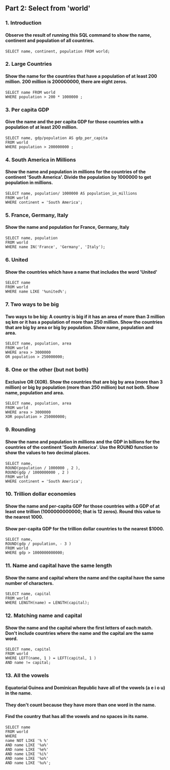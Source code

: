 ## Part 2: Select from 'world'

### 1. Introduction

#### Observe the result of running this SQL command to show the name, continent and population of all countries.

```
SELECT name, continent, population FROM world;
```
### 2. Large Countries

#### Show the name for the countries that have a population of at least 200 million. 200 million is 200000000, there are eight zeros.

```
SELECT name FROM world
WHERE population > 200 * 1000000 ;
```
### 3. Per capita GDP

#### Give the name and the per capita GDP for those countries with a population of at least 200 million.

```
SELECT name, gdp/population AS gdp_per_capita
FROM world
WHERE population > 200000000 ;
```
### 4. South America in Millions


#### Show the name and population in millions for the countries of the continent 'South America'. Divide the population by 1000000 to get population in millions.

```
SELECT name, population/ 1000000 AS population_in_millions
FROM world
WHERE continent = 'South America';
```
### 5. France, Germany, Italy

#### Show the name and population for France, Germany, Italy

```
SELECT name, population
FROM world
WHERE name IN('France', 'Germany', 'Italy');
```
### 6. United

#### Show the countries which have a name that includes the word 'United'

```
SELECT name
FROM world
WHERE name LIKE '%united%';
```
### 7. Two ways to be big

#### Two ways to be big: A country is big if it has an area of more than 3 million sq km or it has a population of more than 250 million. Show the countries that are big by area or big by population. Show name, population and area.


```
SELECT name, population, area
FROM world
WHERE area > 3000000
OR population > 250000000;
```
### 8. One or the other (but not both)

#### Exclusive OR (XOR). Show the countries that are big by area (more than 3 million) or big by population (more than 250 million) but not both. Show name, population and area.

```
SELECT name, population, area
FROM world
WHERE area > 3000000
XOR population > 250000000;
```
### 9. Rounding

#### Show the name and population in millions and the GDP in billions for the countries of the continent 'South America'. Use the ROUND function to show the values to two decimal places.

```
SELECT name,
ROUND(population / 1000000 , 2 ),
ROUND(gdp / 1000000000 , 2 )
FROM world
WHERE continent = 'South America';
```
### 10. Trillion dollar economies

#### Show the name and per-capita GDP for those countries with a GDP of at least one trillion (1000000000000; that is 12 zeros). Round this value to the nearest 1000.

#### Show per-capita GDP for the trillion dollar countries to the nearest $1000.


```
SELECT name,
ROUND(gdp / population, - 3 )
FROM world
WHERE gdp > 1000000000000;
```
### 11. Name and capital have the same length

#### Show the name and capital where the name and the capital have the same number of characters.

```
SELECT name, capital
FROM world
WHERE LENGTH(name) = LENGTH(capital);
```
### 12. Matching name and capital

#### Show the name and the capital where the first letters of each match. Don't include countries where the name and the capital are the same word.

```
SELECT name, capital
FROM world
WHERE LEFT(name, 1 ) = LEFT(capital, 1 )
AND name != capital;
```
### 13. All the vowels

#### Equatorial Guinea and Dominican Republic have all of the vowels (a e i o u) in the name.

#### They don't count because they have more than one word in the name.

#### Find the country that has all the vowels and no spaces in its name.


```
SELECT name
FROM world
WHERE
name NOT LIKE '% %'
AND name LIKE '%a%'
AND name LIKE '%e%'
AND name LIKE '%i%'
AND name LIKE '%o%'
AND name LIKE '%u%';
```